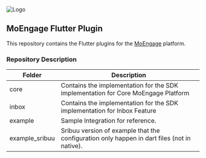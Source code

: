 ![Logo](/.github/logo.png)

## MoEngage Flutter Plugin

This repository contains the Flutter plugins for the [MoEngage](https://www.moengage.com) platform.

### Repository Description

| Folder         | Description                                                                                  |
|----------------|----------------------------------------------------------------------------------------------|
| core           | Contains the implementation for the SDK implementation for Core MoEngage Platform            |
| inbox          | Contains the implementation for the SDK implementation for Inbox Feature                     |
| example        | Sample Integration for reference.                                                            |
| example_sribuu | Sribuu version of example that the configuration only happen in dart files (not in native).  |


